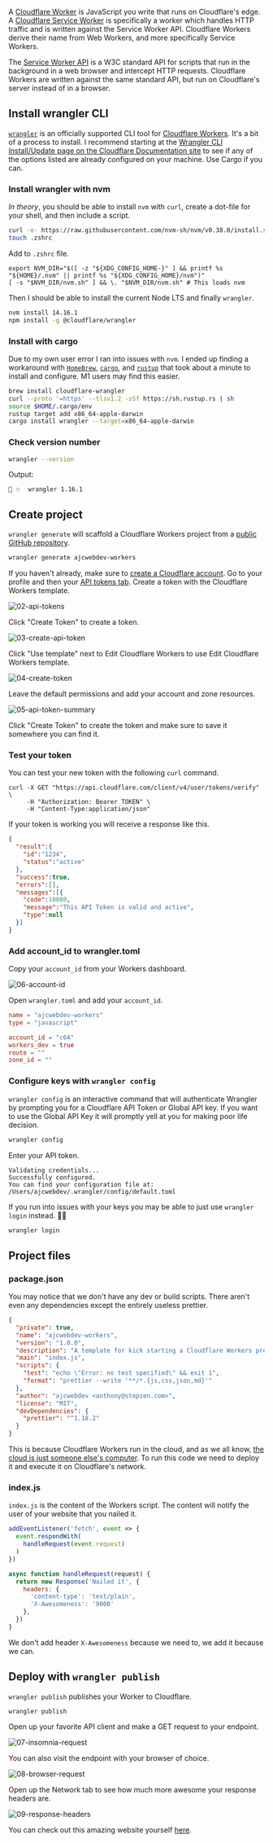 A [Cloudflare Worker](https://blog.cloudflare.com/introducing-cloudflare-workers/) is JavaScript you write that runs on Cloudflare's edge. A [Cloudflare Service Worker](https://blog.cloudflare.com/cloudflare-workers-unleashed/) is specifically a worker which handles HTTP traffic and is written against the Service Worker API. Cloudflare Workers derive their name from Web Workers, and more specifically Service Workers.

The [Service Worker API](https://developer.mozilla.org/en-US/docs/Web/API/Service_Worker_API) is a W3C standard API for scripts that run in the background in a web browser and intercept HTTP requests. Cloudflare Workers are written against the same standard API, but run on Cloudflare's server instead of in a browser.

## Install wrangler CLI

[`wrangler`](https://github.com/cloudflare/wrangler) is an officially supported CLI tool for [Cloudflare Workers](https://workers.cloudflare.com/). It's a bit of a process to install. I recommend starting at the [Wrangler CLI Install/Update page on the Cloudflare Documentation site](https://developers.cloudflare.com/workers/cli-wrangler/install-update) to see if any of the options listed are already configured on your machine. Use Cargo if you can.

### Install wrangler with nvm

*In theory*, you should be able to install `nvm` with `curl`, create a dot-file for your shell, and then include a script.

```bash
curl -o- https://raw.githubusercontent.com/nvm-sh/nvm/v0.38.0/install.sh | zsh
touch .zshrc
```

Add to `.zshrc` file.

```
export NVM_DIR="$([ -z "${XDG_CONFIG_HOME-}" ] && printf %s "${HOME}/.nvm" || printf %s "${XDG_CONFIG_HOME}/nvm")"
[ -s "$NVM_DIR/nvm.sh" ] && \. "$NVM_DIR/nvm.sh" # This loads nvm
```

Then I should be able to install the current Node LTS and finally `wrangler`.

```bash
nvm install 14.16.1
npm install -g @cloudflare/wrangler
```

### Install with cargo

Due to my own user error I ran into issues with `nvm`. I ended up finding a workaround with [`HomeBrew`](https://brew.sh/), [`cargo`](https://doc.rust-lang.org/cargo/getting-started/installation.html), and [`rustup`](https://rustup.rs/) that took about a minute to install and configure. M1 users may find this easier.

```bash
brew install cloudflare-wrangler
curl --proto '=https' --tlsv1.2 -sSf https://sh.rustup.rs | sh
source $HOME/.cargo/env
rustup target add x86_64-apple-darwin
cargo install wrangler --target=x86_64-apple-darwin
```

### Check version number

```bash
wrangler --version
```

Output:

```
👷 ✨  wrangler 1.16.1
```

## Create project

`wrangler generate` will scaffold a Cloudflare Workers project from a [public GitHub repository](https://github.com/cloudflare/worker-template).

```bash
wrangler generate ajcwebdev-workers
```

If you haven't already, make sure to [create a Cloudflare account](https://dash.cloudflare.com/). Go to your profile and then your [API tokens tab](https://dash.cloudflare.com/profile/api-tokens). Create a token with the Cloudflare Workers template.

![02-api-tokens](https://dev-to-uploads.s3.amazonaws.com/uploads/articles/x4rd45ul02kpd1rk5ld3.png)

Click "Create Token" to create a token.

![03-create-api-token](https://dev-to-uploads.s3.amazonaws.com/uploads/articles/reedsh9s4z3nsj5kqr6c.png)

Click "Use template" next to Edit Cloudflare Workers to use Edit Cloudflare Workers template.

![04-create-token](https://dev-to-uploads.s3.amazonaws.com/uploads/articles/co5ficwdni1e09eosnqh.png)

Leave the default permissions and add your account and zone resources.

![05-api-token-summary](https://dev-to-uploads.s3.amazonaws.com/uploads/articles/sj2s68a5t2o0zul1nprc.png)

Click "Create Token" to create the token and make sure to save it somewhere you can find it.

### Test your token

You can test your new token with the following `curl` command.

```curl
curl -X GET "https://api.cloudflare.com/client/v4/user/tokens/verify" \
     -H "Authorization: Bearer TOKEN" \
     -H "Content-Type:application/json"
```

If your token is working you will receive a response like this.

```json
{
  "result":{
    "id":"1234",
    "status":"active"
  },
  "success":true,
  "errors":[],
  "messages":[{
    "code":10000,
    "message":"This API Token is valid and active",
    "type":null
  }]
}
```

### Add account_id to wrangler.toml

Copy your `account_id` from your Workers dashboard.

![06-account-id](https://dev-to-uploads.s3.amazonaws.com/uploads/articles/wx33uzdsnsajtwfzfbsp.png)

Open `wrangler.toml` and add your `account_id`.

```toml
name = "ajcwebdev-workers"
type = "javascript"

account_id = "c64"
workers_dev = true
route = ""
zone_id = ""
```

### Configure keys with `wrangler config`

`wrangler config` is an interactive command that will authenticate Wrangler by prompting you for a Cloudflare API Token or Global API key. If you want to use the Global API Key it will promptly yell at you for making poor life decision.

```bash
wrangler config
```

Enter your API token.

```
Validating credentials...
Successfully configured.
You can find your configuration file at:
/Users/ajcwebdev/.wrangler/config/default.toml
```

If you run into issues with your keys you may be able to just use `wrangler login` instead. 🤷‍♂️

```bash
wrangler login
```

## Project files

### package.json

You may notice that we don't have any dev or build scripts. There aren't even any dependencies except the entirely useless prettier.

```json
{
  "private": true,
  "name": "ajcwebdev-workers",
  "version": "1.0.0",
  "description": "A template for kick starting a Cloudflare Workers project",
  "main": "index.js",
  "scripts": {
    "test": "echo \"Error: no test specified\" && exit 1",
    "format": "prettier --write '**/*.{js,css,json,md}'"
  },
  "author": "ajcwebdev <anthony@stepzen.com>",
  "license": "MIT",
  "devDependencies": {
    "prettier": "^1.18.2"
  }
}
```

This is because Cloudflare Workers run in the cloud, and as we all know, [the cloud is just someone else's computer](https://medium.com/@storjproject/there-is-no-cloud-it-s-just-someone-else-s-computer-6ecc37cdcfe5). To run this code we need to deploy it and execute it on Cloudflare's network.

### index.js

`index.js` is the content of the Workers script. The content will notify the user of your website that you nailed it.

```javascript
addEventListener('fetch', event => {
  event.respondWith(
    handleRequest(event.request)
  )
})

async function handleRequest(request) {
  return new Response('Nailed it', {
    headers: {
      'content-type': 'text/plain',
      'X-Awesomeness': '9000'
    },
  })
}
```

We don't add header `X-Awesomeness` because we need to, we add it because we can.

## Deploy with `wrangler publish`

`wrangler publish` publishes your Worker to Cloudflare.

```bash
wrangler publish
```

Open up your favorite API client and make a GET request to your endpoint.

![07-insomnia-request](https://dev-to-uploads.s3.amazonaws.com/uploads/articles/kjm39zouurqqedcfxz82.png)

You can also visit the endpoint with your browser of choice.

![08-browser-request](https://dev-to-uploads.s3.amazonaws.com/uploads/articles/6b503pfgqlau3bvn99xx.png)

Open up the Network tab to see how much more awesome your response headers are.

![09-response-headers](https://dev-to-uploads.s3.amazonaws.com/uploads/articles/b2g1kvq0sti966h0avjj.png)

You can check out this amazing website yourself [here](https://ajcwebdev-workers.anthonycampolo.workers.dev/).
